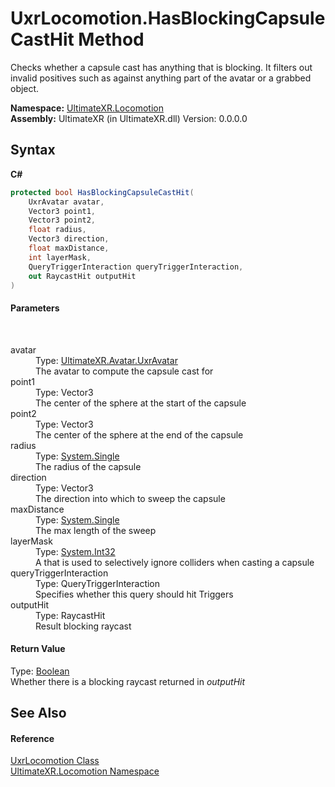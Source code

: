 # UxrLocomotion.HasBlockingCapsuleCastHit Method 
 

Checks whether a capsule cast has anything that is blocking. It filters out invalid positives such as against anything part of the avatar or a grabbed object.

**Namespace:**&nbsp;<a href="N_UltimateXR_Locomotion">UltimateXR.Locomotion</a><br />**Assembly:**&nbsp;UltimateXR (in UltimateXR.dll) Version: 0.0.0.0

## Syntax

**C#**<br />
``` C#
protected bool HasBlockingCapsuleCastHit(
	UxrAvatar avatar,
	Vector3 point1,
	Vector3 point2,
	float radius,
	Vector3 direction,
	float maxDistance,
	int layerMask,
	QueryTriggerInteraction queryTriggerInteraction,
	out RaycastHit outputHit
)
```


#### Parameters
&nbsp;<dl><dt>avatar</dt><dd>Type: <a href="T_UltimateXR_Avatar_UxrAvatar">UltimateXR.Avatar.UxrAvatar</a><br />The avatar to compute the capsule cast for</dd><dt>point1</dt><dd>Type: Vector3<br />The center of the sphere at the start of the capsule</dd><dt>point2</dt><dd>Type: Vector3<br />The center of the sphere at the end of the capsule</dd><dt>radius</dt><dd>Type: <a href="https://docs.microsoft.com/dotnet/api/system.single" target="_blank" rel="noopener noreferrer">System.Single</a><br />The radius of the capsule</dd><dt>direction</dt><dd>Type: Vector3<br />The direction into which to sweep the capsule</dd><dt>maxDistance</dt><dd>Type: <a href="https://docs.microsoft.com/dotnet/api/system.single" target="_blank" rel="noopener noreferrer">System.Single</a><br />The max length of the sweep</dd><dt>layerMask</dt><dd>Type: <a href="https://docs.microsoft.com/dotnet/api/system.int32" target="_blank" rel="noopener noreferrer">System.Int32</a><br />A that is used to selectively ignore colliders when casting a capsule</dd><dt>queryTriggerInteraction</dt><dd>Type: QueryTriggerInteraction<br />Specifies whether this query should hit Triggers</dd><dt>outputHit</dt><dd>Type: RaycastHit<br />Result blocking raycast</dd></dl>

#### Return Value
Type: <a href="https://docs.microsoft.com/dotnet/api/system.boolean" target="_blank" rel="noopener noreferrer">Boolean</a><br />Whether there is a blocking raycast returned in *outputHit*

## See Also


#### Reference
<a href="T_UltimateXR_Locomotion_UxrLocomotion">UxrLocomotion Class</a><br /><a href="N_UltimateXR_Locomotion">UltimateXR.Locomotion Namespace</a><br />